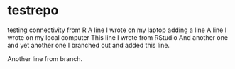 # testrepo
testing connectivity from R
A line I wrote on my laptop
adding a line
A line I wrote on my local computer
This line I wrote from RStudio
And another one
and yet another one
I branched out and added this line.

Another line from branch.
